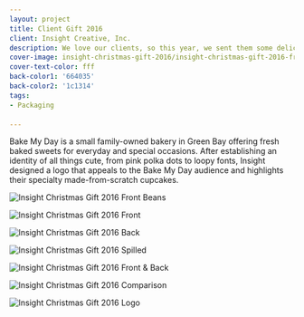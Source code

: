 ```yaml
---
layout: project
title: Client Gift 2016
client: Insight Creative, Inc.
description: We love our clients, so this year, we sent them some delicious coffee to help them stay energized.
cover-image: insight-christmas-gift-2016/insight-christmas-gift-2016-front
cover-text-color: fff
back-color1: '664035'
back-color2: '1c1314'
tags:
- Packaging

---
```


Bake My Day is a small family-owned bakery in Green Bay offering fresh baked sweets for everyday and special occasions. After establishing an identity of all things cute, from pink polka dots to loopy fonts, Insight designed a logo that appeals to the Bake My Day audience and highlights their specialty made-from-scratch cupcakes.

<div class="images">
<img class="full fit" data-aos="fade-up" src="/img/projects/insight-christmas-gift-2016/insight-christmas-gift-2016-front-beans.jpg" data-featherlight="/img/projects/insight-christmas-gift-2016/insight-christmas-gift-2016-front-beans.jpg"
alt="Insight Christmas Gift 2016 Front Beans"
srcset="/img/projects/insight-christmas-gift-2016/insight-christmas-gift-2016-front-beans-2400.jpg 2400w,
/img/projects/insight-christmas-gift-2016/insight-christmas-gift-2016-front-beans-1800.jpg 1800w,
/img/projects/insight-christmas-gift-2016/insight-christmas-gift-2016-front-beans-1200.jpg 1200w,
/img/projects/insight-christmas-gift-2016/insight-christmas-gift-2016-front-beans-900.jpg 900w,
/img/projects/insight-christmas-gift-2016/insight-christmas-gift-2016-front-beans-600.jpg 600w,
/img/projects/insight-christmas-gift-2016/insight-christmas-gift-2016-front-beans-400.jpg 400w"/>

<img class="half first fit" data-aos="fade-up" src="/img/projects/insight-christmas-gift-2016/insight-christmas-gift-2016-front.jpg"
data-featherlight="/img/projects/insight-christmas-gift-2016/insight-christmas-gift-2016-front.jpg"
alt="Insight Christmas Gift 2016 Front"
srcset="/img/projects/insight-christmas-gift-2016/insight-christmas-gift-2016-front-2400.jpg 2400w,
/img/projects/insight-christmas-gift-2016/insight-christmas-gift-2016-front-1800.jpg 1800w,
/img/projects/insight-christmas-gift-2016/insight-christmas-gift-2016-front-1200.jpg 1200w,
/img/projects/insight-christmas-gift-2016/insight-christmas-gift-2016-front-900.jpg 900w,
/img/projects/insight-christmas-gift-2016/insight-christmas-gift-2016-front-600.jpg 600w,
/img/projects/insight-christmas-gift-2016/insight-christmas-gift-2016-front-400.jpg 400w" />

<img class="half last fit" data-aos="fade-up" data-aos-delay="400" src="/img/projects/insight-christmas-gift-2016/insight-christmas-gift-2016-back.jpg"
data-featherlight="/img/projects/insight-christmas-gift-2016/insight-christmas-gift-2016-back.jpg"
alt="Insight Christmas Gift 2016 Back"
srcset="/img/projects/insight-christmas-gift-2016/insight-christmas-gift-2016-back-2400.jpg 2400w,
/img/projects/insight-christmas-gift-2016/insight-christmas-gift-2016-back-1800.jpg 1800w,
/img/projects/insight-christmas-gift-2016/insight-christmas-gift-2016-back-1200.jpg 1200w,
/img/projects/insight-christmas-gift-2016/insight-christmas-gift-2016-back-900.jpg 900w,
/img/projects/insight-christmas-gift-2016/insight-christmas-gift-2016-back-600.jpg 600w,
/img/projects/insight-christmas-gift-2016/insight-christmas-gift-2016-back-400.jpg 400w" />

<img class="full fit" data-aos="fade-up" src="/img/projects/insight-christmas-gift-2016/insight-christmas-gift-2016-spilled.jpg" data-featherlight="/img/projects/insight-christmas-gift-2016/insight-christmas-gift-2016-spilled.jpg"
alt="Insight Christmas Gift 2016 Spilled"
srcset="/img/projects/insight-christmas-gift-2016/insight-christmas-gift-2016-spilled-2400.jpg 2400w,
/img/projects/insight-christmas-gift-2016/insight-christmas-gift-2016-spilled-1800.jpg 1800w,
/img/projects/insight-christmas-gift-2016/insight-christmas-gift-2016-spilled-1200.jpg 1200w,
/img/projects/insight-christmas-gift-2016/insight-christmas-gift-2016-spilled-900.jpg 900w,
/img/projects/insight-christmas-gift-2016/insight-christmas-gift-2016-spilled-600.jpg 600w,
/img/projects/insight-christmas-gift-2016/insight-christmas-gift-2016-spilled-400.jpg 400w" />

<img class="half first fit" data-aos="fade-up" src="/img/projects/insight-christmas-gift-2016/insight-christmas-gift-2016-front-back.jpg"
data-featherlight="/img/projects/insight-christmas-gift-2016/insight-christmas-gift-2016-front-back.jpg"
alt="Insight Christmas Gift 2016 Front & Back"
srcset="/img/projects/insight-christmas-gift-2016/insight-christmas-gift-2016-front-back-2400.jpg 2400w,
/img/projects/insight-christmas-gift-2016/insight-christmas-gift-2016-front-back-1800.jpg 1800w,
/img/projects/insight-christmas-gift-2016/insight-christmas-gift-2016-front-back-1200.jpg 1200w,
/img/projects/insight-christmas-gift-2016/insight-christmas-gift-2016-front-back-900.jpg 900w,
/img/projects/insight-christmas-gift-2016/insight-christmas-gift-2016-front-back-600.jpg 600w,
/img/projects/insight-christmas-gift-2016/insight-christmas-gift-2016-front-back-400.jpg 400w" />

<img class="half last fit" data-aos="fade-up" data-aos-delay="400" src="/img/projects/insight-christmas-gift-2016/insight-christmas-gift-2016-comparison.jpg"
data-featherlight="/img/projects/insight-christmas-gift-2016/insight-christmas-gift-2016-comparison.jpg"
alt="Insight Christmas Gift 2016 Comparison"
srcset="/img/projects/insight-christmas-gift-2016/insight-christmas-gift-2016-comparison-2400.jpg 2400w,
/img/projects/insight-christmas-gift-2016/insight-christmas-gift-2016-comparison-1800.jpg 1800w,
/img/projects/insight-christmas-gift-2016/insight-christmas-gift-2016-comparison-1200.jpg 1200w,
/img/projects/insight-christmas-gift-2016/insight-christmas-gift-2016-comparison-900.jpg 900w,
/img/projects/insight-christmas-gift-2016/insight-christmas-gift-2016-comparison-600.jpg 600w,
/img/projects/insight-christmas-gift-2016/insight-christmas-gift-2016-comparison-400.jpg 400w" />

<img class="full fit" data-aos="fade-up" src="/img/projects/insight-christmas-gift-2016/insight-christmas-gift-2016-logo.jpg" data-featherlight="/img/projects/insight-christmas-gift-2016/insight-christmas-gift-2016-logo.jpg"
alt="Insight Christmas Gift 2016 Logo"
srcset="/img/projects/insight-christmas-gift-2016/insight-christmas-gift-2016-logo-2400.jpg 2400w,
/img/projects/insight-christmas-gift-2016/insight-christmas-gift-2016-logo-1800.jpg 1800w,
/img/projects/insight-christmas-gift-2016/insight-christmas-gift-2016-logo-1200.jpg 1200w,
/img/projects/insight-christmas-gift-2016/insight-christmas-gift-2016-logo-900.jpg 900w,
/img/projects/insight-christmas-gift-2016/insight-christmas-gift-2016-logo-600.jpg 600w,
/img/projects/insight-christmas-gift-2016/insight-christmas-gift-2016-logo-400.jpg 400w" />
</div>
